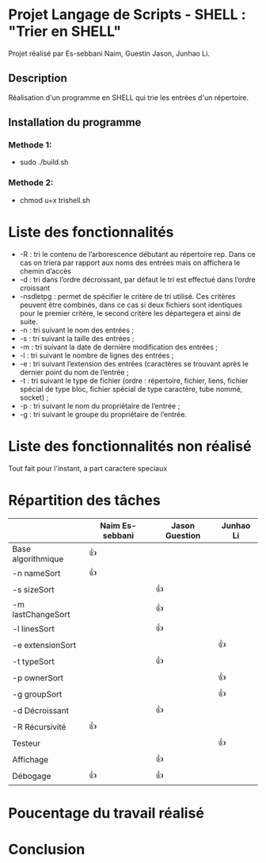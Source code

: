 # Projet Langage de Scripts  - SHELL : "Trier en SHELL"

Projet réalisé par Es-sebbani Naim, Guestin Jason, Junhao Li.

## Description

Réalisation d'un programme en SHELL qui trie les entrées d'un répertoire.

## Installation du programme

### Methode 1:

* sudo ./build.sh

### Methode 2:

* chmod u+x trishell.sh


# Liste des fonctionnalités
* -R : tri le contenu de l’arborescence débutant au répertoire rep. Dans ce cas on triera par rapport aux noms des entrées mais on affichera le chemin d’accès 
* -d : tri dans l’ordre décroissant, par défaut le tri est effectué dans l’ordre croissant 
* -nsdletpg : permet de spécifier le critère de tri utilisé. Ces critères peuvent être combinés, dans ce cas si deux fichiers sont identiques pour le premier critère, le second critère les départegera et ainsi de suite.
*   -n : tri suivant le nom des entrées ;
*   -s : tri suivant la taille des entrées ;
*   -m : tri suivant la date de dernière modification des entrées ;
*   -l : tri suivant le nombre de lignes des entrées ;
*   -e : tri suivant l’extension des entrées (caractères se trouvant après le dernier point du nom de l’entrée ;
*   -t : tri suivant le type de fichier (ordre : répertoire, fichier, liens, fichier spécial de type bloc, fichier spécial de type caractère, tube nommé, socket) ;
*   -p : tri suivant le nom du propriétaire de l’entrée ;
*   -g : tri suivant le groupe du propriétaire de l’entrée.



# Liste des fonctionnalités non réalisé

Tout fait pour l'instant, a part caractere speciaux

# Répartition des tâches

|                     | Naim Es-sebbani  |  Jason Guestion  | Junhao Li  
|---------------------|------------------|------------------|-----------
| Base algorithmique  |  :+1:            |                  |  
| -n nameSort         |  :+1:            |                  |  
| -s sizeSort         |                  |  :+1:            |   
| -m lastChangeSort   |                  |  :+1:            |   
| -l linesSort        |                  |  :+1:            |   
| -e extensionSort    |                  |                  |   :+1:   
| -t typeSort         |                  |  :+1:            |   
| -p ownerSort        |                  |                  |   :+1:  
| -g groupSort        |                  |                  |   :+1:  
| -d Décroissant      |                  |  :+1:            |   
| -R Récursivité      |  :+1:            |                  |  
| Testeur             |                  |                  |   :+1: 
| Affichage           |                  |  :+1:            |  
| Débogage            |  :+1:            |  :+1:            |    



# Poucentage du travail réalisé 


# Conclusion 
